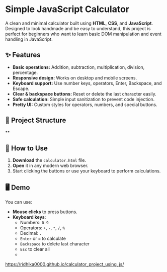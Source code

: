 # Simple JavaScript Calculator

A clean and minimal calculator built using **HTML**, **CSS**, and **JavaScript**.  
Designed to look handmade and be easy to understand, this project is perfect for beginners who want to learn basic DOM manipulation and event handling in JavaScript.

## ✨ Features
- **Basic operations:** Addition, subtraction, multiplication, division, percentage.
- **Responsive design:** Works on desktop and mobile screens.
- **Keyboard support:** Use number keys, operators, Enter, Backspace, and Escape.
- **Clear & backspace buttons:** Reset or delete the last character easily.
- **Safe calculation:** Simple input sanitization to prevent code injection.
- **Pretty UI:** Custom styles for operators, numbers, and special buttons.

## 📂 Project Structure
**
## 🚀 How to Use
1. **Download** the `calculator.html` file.
2. **Open** it in any modern web browser.
3. Start clicking the buttons or use your keyboard to perform calculations.

## 🖥️ Demo
You can use:
- **Mouse clicks** to press buttons.
- **Keyboard keys**:
  - Numbers: `0-9`
  - Operators: `+`, `-`, `*`, `/`, `%`
  - Decimal: `.`
  - `Enter` or `=` to calculate
  - `Backspace` to delete last character
  - `Esc` to clear all
  - 
https://ridhika0000.github.io/calculator_project_using_js/



